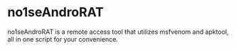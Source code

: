# no1seAndroRAT
no1seAndroRAT is a remote access tool that utilizes msfvenom and apktool, all in one script for your convenience.
